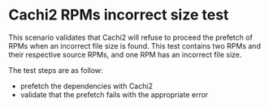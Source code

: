 # Cachi2 RPMs incorrect size test

This scenario validates that Cachi2 will refuse to proceed the prefetch of RPMs when an incorrect file size is found. This test contains two RPMs and their respective source RPMs, and one RPM has an incorrect file size.

The test steps are as follow:
- prefetch the dependencies with Cachi2
- validate that the prefetch fails with the appropriate error
